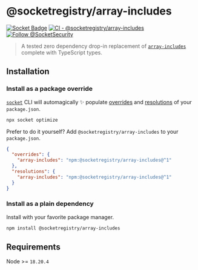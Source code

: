# @socketregistry/array-includes

[![Socket Badge](https://socket.dev/api/badge/npm/package/@socketregistry/array-includes)](https://socket.dev/npm/package/@socketregistry/array-includes)
[![CI - @socketregistry/array-includes](https://github.com/SocketDev/socket-registry/actions/workflows/test.yml/badge.svg)](https://github.com/SocketDev/socket-registry/actions/workflows/test.yml)
[![Follow @SocketSecurity](https://img.shields.io/twitter/follow/SocketSecurity?style=social)](https://twitter.com/SocketSecurity)

> A tested zero dependency drop-in replacement of
> [`array-includes`](https://socket.dev/npm/package/array-includes) complete
> with TypeScript types.

## Installation

### Install as a package override

[`socket`](https://socket.dev/npm/package/socket) CLI will automagically ✨
populate
[overrides](https://docs.npmjs.com/cli/v9/configuring-npm/package-json#overrides)
and [resolutions](https://yarnpkg.com/configuration/manifest#resolutions) of
your `package.json`.

```sh
npx socket optimize
```

Prefer to do it yourself? Add `@socketregistry/array-includes` to your
`package.json`.

```json
{
  "overrides": {
    "array-includes": "npm:@socketregistry/array-includes@^1"
  },
  "resolutions": {
    "array-includes": "npm:@socketregistry/array-includes@^1"
  }
}
```

### Install as a plain dependency

Install with your favorite package manager.

```sh
npm install @socketregistry/array-includes
```

## Requirements

Node >= `18.20.4`
